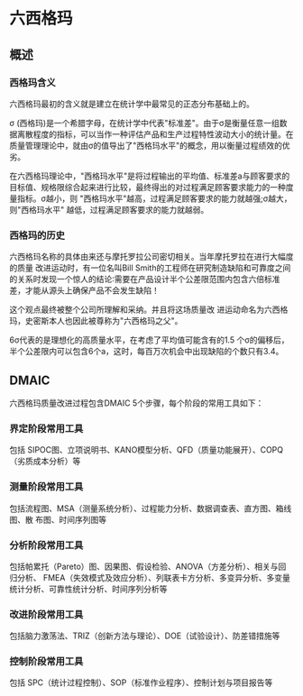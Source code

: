 # 六西格玛

## 概述

### 西格玛含义

六西格玛最初的含义就是建立在统计学中最常见的正态分布基础上的。

σ \(西格玛\)是一个希腊字母，在统计学中代表"标准差"。由于σ是衡量任意一组数据离散程度的指标，可以当作一种评估产品和生产过程特性波动大小的统计量。在质量管理理论中，就由σ的值导出了"西格玛水平"的概念，用以衡量过程绩效的优劣。

在六西格玛理论中，"西格玛水平"是将过程输出的平均值、标准差a与顾客要求的目标值、规格限综合起来进行比较，最终得出的对过程满足顾客要求能力的一种度量指标。σ越小，则 "西格玛水平"越高，过程满足顾客要求的能力就越强;σ越大，则"西格玛水平" 越低，过程满足顾客要求的能力就越弱。 

### 西格玛的历史

六西格玛名称的具体由来还与摩托罗拉公司密切相关。当年摩托罗拉在进行大幅度的质量 改进运动时，有一位名叫Bill Smith的工程师在研究制造缺陷和可靠度之间的关系时发现一个惊人的结论∶需要在产品设计半个公差限范围内包含六倍标准差，才能从源头上确保产品不会发生缺陷！

这个观点最终被整个公司所理解和采纳。并且将这场质量改 进运动命名为六西格玛，史密斯本人也因此被尊称为"六西格玛之父"。 

6σ代表的是理想化的高质量水平，在考虑了平均值可能含有的1.5 个σ的偏移后，半个公差限内可以包含6个a，这时，每百万次机会中出现缺陷的个数只有3.4。

## DMAIC

六西格玛质量改进过程包含DMAIC 5个步骤，每个阶段的常用工具如下：

### **界定阶段常用工具**

包括 SIPOC图、立项说明书、KANO模型分析、QFD（质量功能展开）、COPQ（劣质成本分析）等  


### **测量阶段常用工具**

包括流程图、MSA（测量系统分析）、过程能力分析、数据调查表、直方图、箱线图、散 布图、时间序列图等  


### **分析阶段常用工具**

包括帕累托（Pareto）图、因果图、假设检验、ANOVA（方差分析）、相关与回归分析、 FMEA（失效模式及效应分析）、列联表卡方分析、多变异分析、多变量统计分析、可靠性统计分析、时间序列分析等  


### **改进阶段常用工具**

包括脑力激荡法、TRIZ（创新方法与理论）、DOE（试验设计）、防差错措施等  


### **控制阶段常用工具**

包括 SPC（统计过程控制）、SOP（标准作业程序）、控制计划与项目报告等

